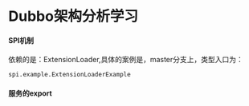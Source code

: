 # Dubbo架构分析学习

#### SPI机制

依赖的是：ExtensionLoader,具体的案例是，master分支上，类型入口为：

~~~
spi.example.ExtensionLoaderExample
~~~

#### 服务的export

